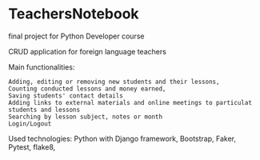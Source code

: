 # TeachersNotebook
final project for Python Developer course

CRUD application for foreign language teachers

Main functionalities:

    Adding, editing or removing new students and their lessons,
    Counting conducted lessons and money earned,
    Saving students' contact details
    Adding links to external materials and online meetings to particulat students and lessons
    Searching by lesson subject, notes or month
    Login/Logout

Used technologies: Python with Django framework, Bootstrap, Faker, Pytest, flake8, 
